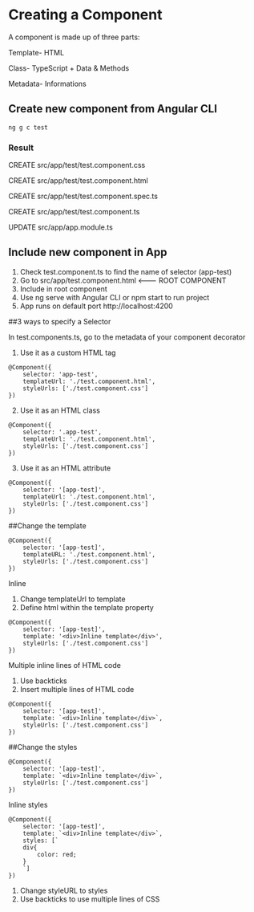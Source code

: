 
# Creating a Component
A component is made up of three parts:

Template- HTML

Class- TypeScript + Data & Methods

Metadata- Informations


## Create new component from Angular CLI

```
ng g c test
```
### Result
CREATE src/app/test/test.component.css

CREATE src/app/test/test.component.html

CREATE src/app/test/test.component.spec.ts

CREATE src/app/test/test.component.ts

UPDATE src/app/app.module.ts


## Include new component in App
1. Check test.component.ts to find the name of selector (app-test)
2. Go to src/app/test.component.html <--- ROOT COMPONENT
3. Include <app-test></app-test> in root component
4. Use ng serve with Angular CLI or npm start to run project
5. App runs on default port http://localhost:4200


##3 ways to specify a Selector

In test.components.ts, go to the metadata of your component decorator


1. Use it as a custom HTML tag
<app-test></app-test>

```
@Component({
    selector: 'app-test',
    templateUrl: './test.component.html',
    styleUrls: ['./test.component.css']
})
```

2. Use it as an HTML class
<div class="app-test"></div>

```
@Component({
    selector: '.app-test',
    templateUrl: './test.component.html',
    styleUrls: ['./test.component.css']
})
```

3. Use it as an HTML attribute 
<div app-test></div>

```
@Component({
    selector: '[app-test]',
    templateUrl: './test.component.html',
    styleUrls: ['./test.component.css']
})
```

##Change the template


```
@Component({
    selector: '[app-test]',
    templateURL: './test.component.html',
    styleUrls: ['./test.component.css']
})
```

Inline
1. Change templateUrl to template
2. Define html within the template property

```
@Component({
    selector: '[app-test]',
    template: '<div>Inline template</div>',
    styleUrls: ['./test.component.css']
})
```

Multiple inline lines of HTML code
1. Use backticks
2. Insert multiple lines of HTML code

```
@Component({
    selector: '[app-test]',
    template: `<div>Inline template</div>`,
    styleUrls: ['./test.component.css']
})
```

##Change the styles

```
@Component({
    selector: '[app-test]',
    template: `<div>Inline template</div>`,
    styleUrls: ['./test.component.css']
})
```

Inline styles
```
@Component({
    selector: '[app-test]',
    template: `<div>Inline template</div>`,
    styles: [`
    div{
        color: red;
    }
    `]
})
```
1. Change styleURL to styles
2. Use backticks to use multiple lines of CSS